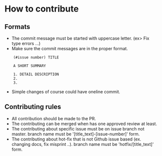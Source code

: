 # How to contribute

## Formats

* The commit message must be started with uppercase letter. (ex> Fix type errors ...)
* Make sure the commit messages are in the proper format.

```
    (#issue number) TITLE

    A SHORT SUMMARY

    1. DETAIL DESCRIPTION
    2. 
    3.
``` 
* Simple changes of course could have oneline commit.

## Contributing rules

* All contribution should be made to the PR.
* The contributing can be merged when has one approved review at least.
* The contributing about specific issue must be on issue branch not master. branch name must be '[title_text]-[issue-number]' form.
* The contributing about hot-fix that is not Github issue based (ex. changing docs, fix misprint ..). branch name must be 'hotfix/[title_text]' form.
